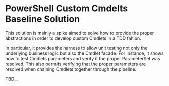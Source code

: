 ﻿# PowerShell Custom Cmdelts Baseline Solution #

This solution is mainly a spike aimed to solve how to provide the proper abstractions in order to develop custom Cmdlets in a TDD fahion. 

In particular, it provides the harness to allow unit testing not only the underlying business logic but also the Cmdlet facade. For instance, it shows how to test Cmdlets parameters and verify if the proper ParameterSet was resolved. This also permits verifying that the proper parameters are resolved when chaining Cmdlets together through the pipeline.

TBD...
